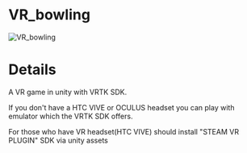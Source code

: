 # VR_bowling

![VR_bowling](https://i.screenshot.net/7e0gqb4)

# Details
A VR game in unity with VRTK SDK.

If you don't have a HTC VIVE or OCULUS headset you can play with emulator which the VRTK SDK offers.

For those who have VR headset(HTC VIVE) should install "STEAM VR PLUGIN" SDK  via unity assets
